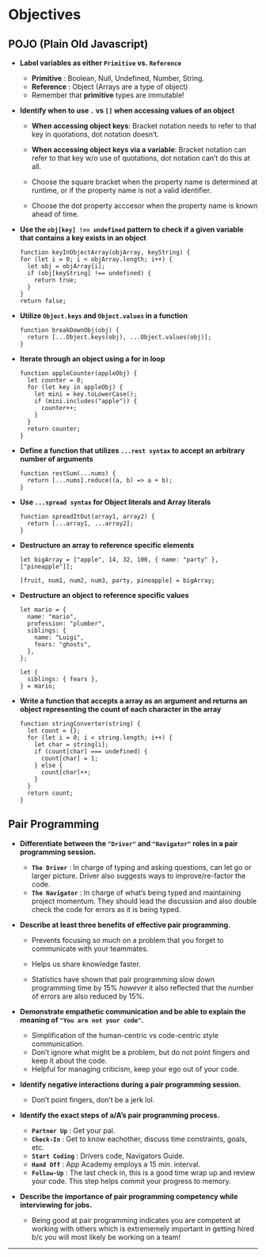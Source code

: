 **Objectives**
==============

**POJO (Plain Old Javascript)**
-------------------------------

-   **Label variables as either `Primitive` vs. `Reference`**

    -   **Primitive** : Boolean, Null, Undefined, Number, String.
    -   **Reference** : Object (Arrays are a type of object)
    -   Remember that **primitive** types are immutable!

-   **Identify when to use `.` vs `[]` when accessing values of an object**

    -   **When accessing object keys**: Bracket notation needs to refer to that key in quotations, dot notation doesn’t.

    -   **When accessing object keys via a variable**: Bracket notation can refer to that key w/o use of quotations, dot notation can’t do this at all.

    -   Choose the square bracket when the property name is determined at runtime, or if the property name is not a valid identifier.

    -   Choose the dot property acccesor when the property name is known ahead of time.

-   **Use the `obj[key] !== undefined` pattern to check if a given variable that contains a key exists in an object**

        function keyInObjectArray(objArray, keyString) {
        for (let i = 0; i < objArray.length; i++) {
          let obj = objArray[i];
          if (obj[keyString] !== undefined) {
            return true;
          }
        }
        return false;

-   **Utilize `Object.keys` and `Object.values` in a function**

        function breakDownObj(obj) {
          return [...Object.keys(obj), ...Object.values(obj)];
        }

-   **Iterate through an object using a for in loop**

        function appleCounter(appleObj) {
          let counter = 0;
          for (let key in appleObj) {
            let mini = key.toLowerCase();
            if (mini.includes("apple")) {
              counter++;
            }
          }
          return counter;
        }

-   **Define a function that utilizes `...rest syntax` to accept an arbitrary number of arguments**

        function restSum(...nums) {
          return [...nums].reduce((a, b) => a + b);
        }

-   **Use `...spread syntax` for Object literals and Array literals**

        function spreadItOut(array1, array2) {
          return [...array1, ...array2];
        }

-   **Destructure an array to reference specific elements**

        let bigArray = ["apple", 14, 32, 100, { name: "party" }, ["pineapple"]];

        [fruit, num1, num2, num3, party, pineapple] = bigArray;

-   **Destructure an object to reference specific values**

        let mario = {
          name: "mario",
          profession: "plumber",
          siblings: {
            name: "Luigi",
            fears: "ghosts",
          },
        };

        let {
          siblings: { fears },
        } = mario;

-   **Write a function that accepts a array as an argument and returns an object representing the count of each character in the array**

        function stringConverter(string) {
          let count = {};
          for (let i = 0; i < string.length; i++) {
            let char = string[i];
            if (count[char] === undefined) {
              count[char] = 1;
            } else {
              count[char]++;
            }
          }
          return count;
        }

**Pair Programming**
--------------------

-   **Differentiate between the `"Driver"` and `"Navigator"` roles in a pair programming session.**

    -   **`The Driver`** : In charge of typing and asking questions, can let go or larger picture. Driver also suggests ways to improve/re-factor the code.
    -   **`The Navigator`** : In charge of what’s being typed and maintaining project momentum. They should lead the discussion and also double check the code for errors as it is being typed.

-   **Describe at least three benefits of effective pair programming.**

    -   Prevents focusing so much on a problem that you forget to communicate with your teammates.

    -   Helps us share knowledge faster.
    -   Statistics have shown that pair programming slow down programming time by 15% *however* it also reflected that the number of errors are also reduced by 15%.

-   **Demonstrate empathetic communication and be able to explain the meaning of `"You are not your code"`.**

    -   Simplification of the human-centric vs code-centric style communication.
    -   Don’t ignore what might be a problem, but do not point fingers and keep it about the code.
    -   Helpful for managing criticism, keep your ego out of your code.

-   **Identify negative interactions during a pair programming session.**

    -   Don’t point fingers, don’t be a jerk lol.

-   **Identify the exact steps of a/A’s pair programming process.**

    -   **`Partner Up`** : Get your pal.
    -   **`Check-In`** : Get to know eachother, discuss time constraints, goals, etc.
    -   **`Start Coding`** : Drivers code, Navigators Guide.
    -   **`Hand Off`** : App Academy employs a 15 min. interval.
    -   **`Follow-Up`** : The last check in, this is a good time wrap up and review your code. This step helps commit your progress to memory.

-   **Describe the importance of pair programming competency while interviewing for jobs.**
    -   Being good at pair programming indicates you are competent at working with others which is extrememely important in getting hired b/c you will most likely be working on a team!

------------------------------------------------------------------------
